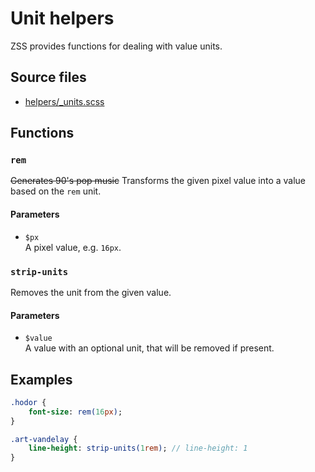 # Unit helpers

ZSS provides functions for dealing with value units.

## Source files

- [helpers/_units.scss](../../src/helpers/_units.scss)

## Functions

### `rem`  

~~Generates 90's pop music~~ Transforms the given pixel value
into a value based on the `rem` unit.

#### Parameters

- `$px`   
   A pixel value, e.g. `16px`.

### `strip-units`

Removes the unit from the given value.

#### Parameters

- `$value`   
   A value with an optional unit, that will be removed if present.

## Examples

```sass
.hodor {
    font-size: rem(16px);
}

.art-vandelay {
    line-height: strip-units(1rem); // line-height: 1
}
```
